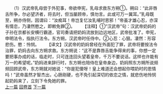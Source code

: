 　　（1）汉武帝乳母尝于外犯事，帝欲申宪，乳母求救东方朔①。朔曰：“此非唇舌所争，尔必望济者，将去时，但当屡顾帝，慎勿言。此或可万一冀耳。”乳母既至，朔亦侍侧，因谓曰：“汝痴耳！帝岂复忆汝乳哺时恩邪！”帝虽才雄心忍，亦深有情恋，乃凄然愍之，即敕免罪②。
　　【注释】①”汉武帝”句：汉武帝奶妈的子孙在京都长安横行霸道，官司奏请把奶妈流放到边远地区，武帝批准了。申宪，申明法令，指执行法令。东方朔，汉武帝时任侍中。②心忍：心狠。凄然：形容悲伤。愍：怜悯。
　　【译文】汉武帝的奶妈曾经在外面犯了罪，武帝将要按法令治罪，奶妈去向东方朔求救。东方朔说：“这不是靠唇舌能争得来的事，你想一定要把事办成的话，临走时，只可连连回头望着皇帝，千万不要说话。这样也许能有万一的希望呢。”奶妈进来辞行时，东方朔也陪侍在皇帝身边，奶妈照东方朔所说频频回顾武帝，东方朔就对她说：“你是犯傻呀！皇上难道还会想起你喂奶时的恩情吗！”武帝虽然才智杰出，心肠刚硬，也不免引起深切的依恋之情，就悲伤地怜悯起奶妈来了，立刻下令免她的罪。
<br>[上一篇](10_00) [回卷首](10_00) [下一篇](10_02)
